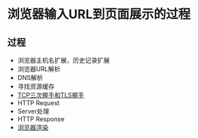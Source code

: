 # 浏览器输入URL到页面展示的过程

## 过程

* 浏览器主机名扩展，历史记录扩展
* 浏览器URL解析
* DNS解析
* 寻找资源缓存
* [TCP三次握手和TLS握手](./TCP三次握手和TLS握手.md)
* HTTP Request
* Server处理
* HTTP Response
* [浏览器渲染](./浏览器渲染.md)
